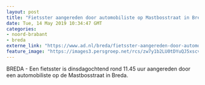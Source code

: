 ```yaml
---
layout: post
title: "Fietsster aangereden door automobiliste op Mastbosstraat in Breda"
date: Tue, 14 May 2019 10:34:47 GMT
categories: 
- noord-brabant 
- breda 
externe_link: "https://www.ad.nl/breda/fietsster-aangereden-door-automobiliste-op-mastbosstraat-in-breda~ab1cd671/"
feature_image: "https://images3.persgroep.net/rcs/zw7y1b2LU0tDYuQJ5xscvKJaQOw/diocontent/148342776/_fitwidth/400/?appId=21791a8992982cd8da851550a453bd7f&quality=0.7"
---
```


BREDA - Een fietsster is dinsdagochtend rond 11.45 uur aangereden door een automobiliste op de Mastbosstraat in Breda.
